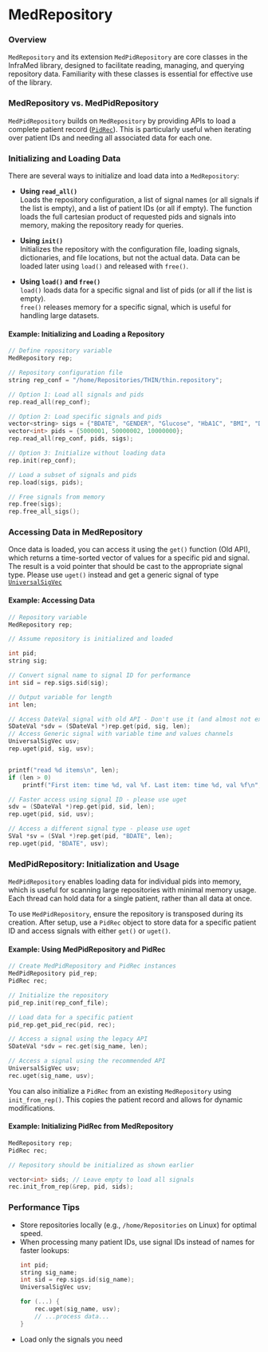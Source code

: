 # MedRepository

### Overview
`MedRepository` and its extension `MedPidRepository` are core classes in the InfraMed library, designed to facilitate reading, managing, and querying repository data. Familiarity with these classes is essential for effective use of the library.

### MedRepository vs. MedPidRepository
`MedPidRepository` builds on `MedRepository` by providing APIs to load a complete patient record ([`PidRec`](PidDynamicRec.md)). This is particularly useful when iterating over patient IDs and needing all associated data for each one.

### Initializing and Loading Data
There are several ways to initialize and load data into a `MedRepository`:

- **Using `read_all()`**  
  Loads the repository configuration, a list of signal names (or all signals if the list is empty), and a list of patient IDs (or all if empty). The function loads the full cartesian product of requested pids and signals into memory, making the repository ready for queries.

- **Using `init()`**  
  Initializes the repository with the configuration file, loading signals, dictionaries, and file locations, but not the actual data. Data can be loaded later using `load()` and released with `free()`.

- **Using `load()` and `free()`**  
  `load()` loads data for a specific signal and list of pids (or all if the list is empty).  
  `free()` releases memory for a specific signal, which is useful for handling large datasets.

#### Example: Initializing and Loading a Repository
```c++
// Define repository variable
MedRepository rep;

// Repository configuration file
string rep_conf = "/home/Repositories/THIN/thin.repository";

// Option 1: Load all signals and pids
rep.read_all(rep_conf);

// Option 2: Load specific signals and pids
vector<string> sigs = {"BDATE", "GENDER", "Glucose", "HbA1C", "BMI", "Drug"};
vector<int> pids = {5000001, 50000002, 10000000};
rep.read_all(rep_conf, pids, sigs);

// Option 3: Initialize without loading data
rep.init(rep_conf);

// Load a subset of signals and pids
rep.load(sigs, pids);

// Free signals from memory
rep.free(sigs);
rep.free_all_sigs();
```

### Accessing Data in MedRepository
Once data is loaded, you can access it using the `get()` function (Old API), which returns a time-sorted vector of values for a specific pid and signal. The result is a void pointer that should be cast to the appropriate signal type.
Please use `uget()` instead and get a generic signal of type [`UniversalSigVec`](MedSignals%20_%20Unified%20Signals.md)

#### Example: Accessing Data
```c++
// Repository variable
MedRepository rep;

// Assume repository is initialized and loaded

int pid;
string sig;

// Convert signal name to signal ID for performance
int sid = rep.sigs.sid(sig);

// Output variable for length
int len;

// Access DateVal signal with old API - Don't use it (and almost not exists anymore) 
SDateVal *sdv = (SDateVal *)rep.get(pid, sig, len);
// Access Generic signal with variable time and values channels
UniversalSigVec usv;
rep.uget(pid, sig, usv);


printf("read %d items\n", len);
if (len > 0)
    printf("First item: time %d, val %f. Last item: time %d, val %f\n", sdv[0].date, sdv[0].val, sdv[len-1].date, sdv[len-1].val);

// Faster access using signal ID - please use uget
sdv = (SDateVal *)rep.get(pid, sid, len);
rep.uget(pid, sid, usv);

// Access a different signal type - please use uget
SVal *sv = (SVal *)rep.get(pid, "BDATE", len);
rep.uget(pid, "BDATE", usv);
```

<a id="med_repository_init"></a>

### MedPidRepository: Initialization and Usage
`MedPidRepository` enables loading data for individual pids into memory, which is useful for scanning large repositories with minimal memory usage. Each thread can hold data for a single patient, rather than all data at once.

To use `MedPidRepository`, ensure the repository is transposed during its creation. After setup, use a `PidRec` object to store data for a specific patient ID and access signals with either `get()` or `uget()`.

#### Example: Using MedPidRepository and PidRec
```c++
// Create MedPidRepository and PidRec instances
MedPidRepository pid_rep;
PidRec rec;

// Initialize the repository
pid_rep.init(rep_conf_file);

// Load data for a specific patient
pid_rep.get_pid_rec(pid, rec);

// Access a signal using the legacy API
SDateVal *sdv = rec.get(sig_name, len);

// Access a signal using the recommended API
UniversalSigVec usv;
rec.uget(sig_name, usv);
```

You can also initialize a `PidRec` from an existing `MedRepository` using `init_from_rep()`. This copies the patient record and allows for dynamic modifications.

#### Example: Initializing PidRec from MedRepository
```c++
MedRepository rep;
PidRec rec;

// Repository should be initialized as shown earlier

vector<int> sids; // Leave empty to load all signals
rec.init_from_rep(&rep, pid, sids);
```

### Performance Tips
- Store repositories locally (e.g., `/home/Repositories` on Linux) for optimal speed.
- When processing many patient IDs, use signal IDs instead of names for faster lookups:
  ```c++
  int pid;
  string sig_name;
  int sid = rep.sigs.id(sig_name);
  UniversalSigVec usv;

  for (...) {
      rec.uget(sig_name, usv);
      // ...process data...
  }
  ```
- Load only the signals you need
